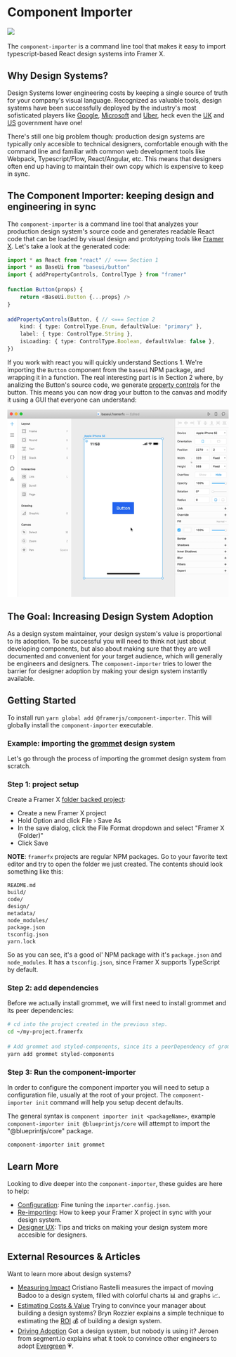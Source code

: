 # Component Importer

![](https://placehold.it/600x300)

The `component-importer` is a command line tool that makes it easy to import typescript-based React design systems into Framer X.

## Why Design Systems?

Design Systems lower engineering costs by keeping a single source of truth for your company's visual language. Recognized as valuable tools, design systems have been successfully deployed by the industry's most sofisticated players like [Google](https://material.io/design/), [Microsoft](https://developer.microsoft.com/en-us/fabric#/) and [Uber](https://baseweb.design/), heck even the [UK](https://design-system.service.gov.uk/components/) and [US](https://designsystem.digital.gov/) government have one!

There's still one big problem though: production design systems are typically only accesible to technical designers, comfortable enough with the command line and familiar with common web development tools like Webpack, Typescript/Flow, React/Angular, etc. This means that designers often end up having to maintain their own copy which is expensive to keep in sync.

## The Component Importer: keeping design and engineering in sync

The `component-importer` is a command line tool that analyzes your production design system's source code and generates readable React code that can be loaded by visual design and prototyping tools like [Framer X](https://framer.com). Let's take a look at the generated code:

```ts
import * as React from "react" // <=== Section 1
import * as BaseUi from "baseui/button"
import { addPropertyControls, ControlType } from "framer"

function Button(props) {
	return <BaseUi.Button {...props} />
}

addPropertyControls(Button, { // <=== Section 2
	kind: { type: ControlType.Enum, defaultValue: "primary" },
	label: { type: ControlType.String },
	isLoading: { type: ControlType.Boolean, defaultValue: false },
})
```

If you work with react you will quickly understand Sections 1. We're importing the `Button` component from the `baseui` NPM package, and wrapping it in a function. The real interesting part is in Section 2 where, by analizing the Button's source code, we generate [property controls](https://www.framer.com/api/property-controls/) for the button. This means you can now drag your button to the canvas and modify it using a GUI that everyone can understand:

![Import Button Example](assets/readme-import-button-example.gif)

## The Goal: Increasing Design System Adoption

As a design system maintainer, your design system's value is proportional to its adoption. To be successful you will need to think not just about developing components, but also about making sure that they are well documented and convenient for your target audience, which will generally be engineers and designers. The `component-importer` tries to lower the barrier for designer adoption by making your design system instantly available.

## Getting Started

To install run `yarn global add @framerjs/component-importer`. This will globally install the `component-importer` executable.

### Example: importing the [grommet](https://v2.grommet.io/) design system

Let's go through the process of importing the grommet design system from scratch.

### **Step 1**: project setup

Create a Framer X [folder backed project](https://www.framer.com/support/using-framer-x/folder-backed-projects/):

 - Create a new Framer X project
 - Hold Option and click File › Save As
 - In the save dialog, click the File Format dropdown and select "Framer X (Folder)"
 - Click Save

**NOTE**: `framerfx` projects are regular NPM packages. Go to your favorite text editor and try to open the folder we just created. The contents should look something like this:

```
README.md
build/
code/
design/
metadata/
node_modules/
package.json
tsconfig.json
yarn.lock
```

So as you can see, it's a good ol' NPM package with it's `package.json` and `node_modules`. It has a `tsconfig.json`, since Framer X supports TypeScript by default.

### **Step 2**: add dependencies

Before we actually install grommet, we will first need to install grommet and its peer dependencies:

```bash
# cd into the project created in the previous step.
cd ~/my-project.framerfx

# Add grommet and styled-components, since its a peerDependency of grommet
yarn add grommet styled-components
```

### **Step 3**: Run the component-importer

In order to configure the component importer you will need to setup a configuration file, usually at the root of your project.
The `component-importer init` command will help you setup decent defaults.

The general syntax is `component importer init <packageName>`, example `component-importer init @blueprintjs/core` will attempt to import the "@blueprintjs/core" package.

```bash
component-importer init grommet
```

## Learn More

Looking to dive deeper into the `component-importer`, these guides are here to help:

- [Configuration](#): Fine tuning the `importer.config.json`.
- [Re-importing](#): How to keep your Framer X project in sync with your design system.
- [Designer UX](#): Tips and tricks on making your design system more accesible for designers.

## External Resources & Articles

Want to learn more about design systems?

- [Measuring Impact](https://medium.com/@didoo/measuring-the-impact-of-a-design-system-7f925af090f7)
  Cristiano Rastelli measures the impact of moving Badoo to a design system, filled with colorful charts 📊 and graphs 📈.
- [Estimating Costs & Value](https://uxdesign.cc/how-much-is-a-design-system-worth-d72e2ededf76)
  Trying to convince your manager about building a design systems? Bryn Rozzier explains a simple technique to estimating the [ROI](https://en.wikipedia.org/wiki/Return_on_investment) 💰 of building a design system.
- [Driving Adoption](https://segment.com/blog/driving-adoption-of-a-design-system/)
  Got a design system, but nobody is using it? Jeroen from segment.io explains what it took to convince other engineers to adopt [Evergreen](https://evergreen.segment.com/components/) 💗.

